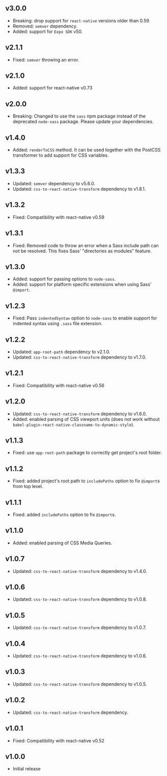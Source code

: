 ## v3.0.0

- Breaking: drop support for `react-native` versions older than 0.59
- Removed: `semver` dependency.
- Added: support for `Expo SDK` v50.

## v2.1.1

- Fixed: `semver` throwing an error.

## v2.1.0

- Added: support for react-native v0.73

## v2.0.0

- Breaking: Changed to use the `sass` npm package instead of the deprecated `node-sass` package. Please update your dependencies.

## v1.4.0

- Added: `renderToCSS` method. It can be used together with the PostCSS transformer to add support for CSS variables.

## v1.3.3

- Updated: `semver` dependency to v5.6.0.
- Updated: `css-to-react-native-transform` dependency to v1.8.1.

## v1.3.2

- Fixed: Compatibility with react-native v0.59

## v1.3.1

- Fixed: Removed code to throw an error when a Sass include path can not be resolved. This fixes Sass' "directories as modules" feature.

## v1.3.0

- Added: support for passing options to `node-sass`.
- Added: support for platform specific extensions when using Sass' `@import`.

## v1.2.3

- Fixed: Pass `indentedSyntax` option to `node-sass` to enable support for indented syntax using `.sass` file extension.

## v1.2.2

- Updated: `app-root-path` dependency to v2.1.0.
- Updated: `css-to-react-native-transform` dependency to v1.7.0.

## v1.2.1

- Fixed: Compatibility with react-native v0.56

## v1.2.0

- Updated: `css-to-react-native-transform` dependency to v1.6.0.
- Added: enabled parsing of CSS viewport units (does not work without `babel-plugin-react-native-classname-to-dynamic-style`).

## v1.1.3

- Fixed: use `app-root-path` package to correctly get project's root folder.

## v1.1.2

- Fixed: added project's root path to `includePaths` option to fix `@import`s from top level.

## v1.1.1

- Fixed: added `includePaths` option to fix `@import`s.

## v1.1.0

- Added: enabled parsing of CSS Media Queries.

## v1.0.7

- Updated: `css-to-react-native-transform` dependency to v1.4.0.

## v1.0.6

- Updated: `css-to-react-native-transform` dependency to v1.0.8.

## v1.0.5

- Updated: `css-to-react-native-transform` dependency to v1.0.7.

## v1.0.4

- Updated: `css-to-react-native-transform` dependency to v1.0.6.

## v1.0.3

- Updated: `css-to-react-native-transform` dependency to v1.0.5.

## v1.0.2

- Updated: `css-to-react-native-transform` dependency.

## v1.0.1

- Fixed: Compatibility with react-native v0.52

## v1.0.0

- Initial release
